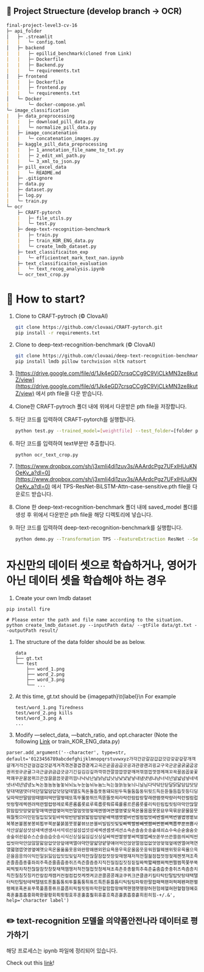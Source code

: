 
## 📁 Project Struecture (develop branch -> OCR)
```markdown
final-project-level3-cv-16
├─ api_folder
│   ├─ .streamlit
|   |   └─ config.toml
│   ├─ backend
|   |   ├─ epillid_benchmark(cloned from Link)
|   |   ├─ Dockerfile
|   |   ├─ Backend.py
|   |   └─ requirements.txt
│   ├─ frontend
|   |   ├─ Dockerfile
|   |   ├─ frontend.py
|   |   └─ requirements.txt
│   └─ Docker
|       └─ docker-compose.yml  
└─ image_classification
|   ├─ data_preprocessing
|   |   ├─ download_pill_data.py 
|   |   └─ normalize_pill_data.py
|   ├─ image_concatenation
|   |   └─ concatenation_images.py
|   ├─ kaggle_pill_data_preprocessing
|   |   ├─ 1_annotation_file_name_to_txt.py
|   |   ├─ 2_edit_xml_path.py
|   |   └─ 3_xml_to_json.py
|   ├─ pill_excel_data
|   |   └─ README.md
|   ├─ .gitignore
|   ├─ data.py
|   ├─ dataset.py
|   ├─ log.py
|   └─ train.py
└─ ocr
    ├─ CRAFT-pytorch
    |   ├─ file_utils.py
    |   └─ test.py 
    ├─ deep-text-recognition-benchmark
    |   ├─ train.py
    |   ├─ train_KOR_ENG_data.py
    |   └─ create_lmdb_dataset.py
    ├─ text_classificaiton_exp 
    |   └─ efficientnet_mark_text_nan.ipynb
    ├─ text_classificaiton_evaluation
    |   └─ text_recog_analysis.ipynb
    └─ ocr_text_crop.py
```


# 🤔 How to start?

1. Clone to CRAFT-pytroch (© ClovaAI)
    
    ```bash
    git clone https://github.com/clovaai/CRAFT-pytorch.git
    pip install -r requirements.txt
    ```
    
2. Clone to deep-text-recognition-benchmark (© ClovaAI)
    
    ```bash
    git clone https://github.com/clovaai/deep-text-recognition-benchmark.git
    pip install lmdb pillow torchvision nltk natsort
    ```
    
3. [https://drive.google.com/file/d/1Jk4eGD7crsqCCg9C9VjCLkMN3ze8kutZ/view](https://drive.google.com/file/d/1Jk4eGD7crsqCCg9C9VjCLkMN3ze8kutZ/view) 에서 pth file을 다운 받습니다.
4. Clone한 CRAFT-pytroch 폴더 내에 위에서 다운받은 pth file을 저장합니다.
5. 하단 코드를 입력하여 CRAFT-pytorch를 실행합니다.
    
    ```bash
    python test.py --trained_model=[weightfile] --test_folder=[folder path to test images]
    ```
    
6. 하단 코드를 입력하여 text부분만 추출합니다.
    
    ```bash
    python ocr_text_crop.py
    ```
    
7. [https://www.dropbox.com/sh/j3xmli4di1zuv3s/AAArdcPgz7UFxIHUuKNOeKv_a?dl=0](https://www.dropbox.com/sh/j3xmli4di1zuv3s/AAArdcPgz7UFxIHUuKNOeKv_a?dl=0) 에서 TPS-ResNet-BiLSTM-Attn-case-sensitive.pth file을 다운로드 받습니다.
8. Clone 한 deep-text-recognition-benchmark 폴더 내에 saved_model 폴더를 생성 후 위에서 다운받은 pth file을 해당 디렉토리에 넣습니다.
9. 하단 코드를 입력하여 deep-text-recognition-benchmark를 실행합니다.
    
    ```bash
    python demo.py --Transformation TPS --FeatureExtraction ResNet --SequenceModeling BiLSTM --Prediction Attn --image_folder demo_image/ --saved_model TPS-ResNet-BiLSTM-Attn.pth
    ```
    

# 자신만의 데이터 셋으로 학습하거나, 영어가 아닌 데이터 셋을 학습해야 하는 경우

1. Create your own lmdb dataset

```
pip install fire

# Please enter the path and file name according to the situation.
python create_lmdb_dataset.py --inputPath data/ --gtFile data/gt.txt --outputPath result/
```

1. The structure of the data folder should be as below.
    
    ```
    data
    ├── gt.txt
    └── test
        ├── word_1.png
        ├── word_2.png
        ├── word_3.png
        └── ...
    ```
    
2. At this time, gt.txt should be {imagepath}\t{label}\n
For example
    
    ```
    test/word_1.png Tiredness
    test/word_2.png kills
    test/word_3.png A
    ...
    ```
    
3. Modify —select_data, —batch_ratio, and opt.character (Note the following [Link](https://ropiens.tistory.com/35) or train_KOR_ENG_data.py)
    
``` 
parser.add_argument('--character', type=str, default='0123456789abcdefghijklmnopqrstuvwxyz가각간갇갈감갑값갓강갖같갚갛개객걀걔거걱건걷걸검겁것겉게겨격겪견결겹경곁계고곡곤곧골곰곱곳공과관광괜괴굉교구국군굳굴굵굶굽궁권귀귓규균귤그극근글긁금급긋긍기긴길김깅깊까깍깎깐깔깜깝깡깥깨꺼꺾껌껍껏껑께껴꼬꼭꼴꼼꼽꽂꽃꽉꽤꾸꾼꿀꿈뀌끄끈끊끌끓끔끗끝끼낌나낙낚난날낡남납낫낭낮낯낱낳내냄냇냉냐냥너넉넌널넓넘넣네넥넷녀녁년념녕노녹논놀놈농높놓놔뇌뇨누눈눕뉘뉴늄느늑는늘늙능늦늬니닐님다닥닦단닫달닭닮담답닷당닿대댁댐댓더덕던덜덟덤덥덧덩덮데델도독돈돌돕돗동돼되된두둑둘둠둡둥뒤뒷드득든듣들듬듭듯등디딩딪따딱딴딸땀땅때땜떠떡떤떨떻떼또똑뚜뚫뚱뛰뜨뜩뜯뜰뜻띄라락란람랍랑랗래랜램랫략량러럭런럴럼럽럿렁렇레렉렌려력련렬렵령례로록론롬롭롯료루룩룹룻뤄류륙률륭르른름릇릎리릭린림립릿링마막만많말맑맘맙맛망맞맡맣매맥맨맵맺머먹먼멀멈멋멍멎메멘멩며면멸명몇모목몬몰몸몹못몽묘무묵묶문묻물뭄뭇뭐뭘뭣므미민믿밀밉밌및밑바박밖반받발밝밟밤밥방밭배백뱀뱃뱉버번벌범법벗베벤벨벼벽변별볍병볕보복볶본볼봄봇봉뵈뵙부북분불붉붐붓붕붙뷰브븐블비빌빔빗빚빛빠빡빨빵빼뺏뺨뻐뻔뻗뼈뼉뽑뿌뿐쁘쁨사삭산살삶삼삿상새색샌생샤서석섞선설섬섭섯성세섹센셈셋셔션소속손솔솜솟송솥쇄쇠쇼수숙순숟술숨숫숭숲쉬쉰쉽슈스슨슬슴습슷승시식신싣실싫심십싯싱싶싸싹싼쌀쌍쌓써썩썰썹쎄쏘쏟쑤쓰쓴쓸씀씌씨씩씬씹씻아악안앉않알앓암압앗앙앞애액앨야약얀얄얇양얕얗얘어억언얹얻얼엄업없엇엉엊엌엎에엔엘여역연열엷염엽엿영옆예옛오옥온올옮옳옷옹와완왕왜왠외왼요욕용우욱운울움웃웅워원월웨웬위윗유육율으윽은을음응의이익인일읽잃임입잇있잊잎자작잔잖잘잠잡잣장잦재쟁쟤저적전절젊점접젓정젖제젠젯져조족존졸좀좁종좋좌죄주죽준줄줌줍중쥐즈즉즌즐즘증지직진질짐집짓징짙짚짜짝짧째쨌쩌쩍쩐쩔쩜쪽쫓쭈쭉찌찍찢차착찬찮찰참찻창찾채책챔챙처척천철첩첫청체쳐초촉촌촛총촬최추축춘출춤춥춧충취츠측츰층치칙친칠침칫칭카칸칼캄캐캠커컨컬컴컵컷케켓켜코콘콜콤콩쾌쿄쿠퀴크큰클큼키킬타탁탄탈탑탓탕태택탤터턱턴털텅테텍텔템토톤톨톱통퇴투툴툼퉁튀튜트특튼튿틀틈티틱팀팅파팎판팔팝패팩팬퍼퍽페펜펴편펼평폐포폭폰표푸푹풀품풍퓨프플픔피픽필핏핑하학한할함합항해핵핸햄햇행향허헌험헤헬혀현혈협형혜호혹혼홀홈홉홍화확환활황회획횟횡효후훈훌훔훨휘휴흉흐흑흔흘흙흡흥흩희흰히힘-+/.&', help='character label')
```

## ✏️ text-recognition 모델을 의약품안전나라 데이터로 평가하기

해당 프로세스는 ipynb 파일에 정리되어 있습니다.

Check out this [link](https://github.com/boostcampaitech3/final-project-level3-cv-16/tree/develop/ocr/text_recognition_evaluation#readme)!
